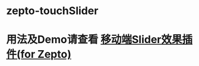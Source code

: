 # zepto-touchSlider
# 用法及Demo请查看 [移动端Slider效果插件(for Zepto)](http://www.codingserf.com/index.php/2014/04/touchslider/)
